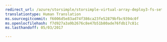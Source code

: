 ```yaml
---
redirect_url: /azure/storsimple/storsimple-virtual-array-deploy3-fs-setup
translationtype: Human Translation
ms.sourcegitcommit: f6006d5e83ad74f386ca23fe52879bfbc9394c0f
ms.openlocfilehash: f7d927a3a9b2676c8e47b51b80ade76fdb17c81c
ms.lasthandoff: 05/03/2017

---
```

